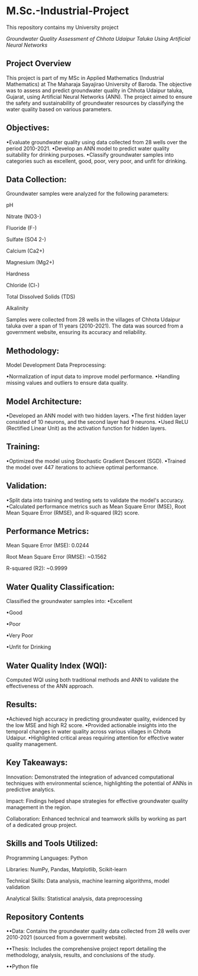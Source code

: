 # M.Sc.-Industrial-Project
This repository contains my  University project


*Groundwater Quality Assessment of Chhota Udaipur Taluka Using Artificial Neural Networks*

## Project Overview

This project is part of my MSc in Applied Mathematics (Industrial Mathematics) at The Maharaja Sayajirao University of Baroda. The objective was to assess and predict groundwater quality in Chhota Udaipur taluka, Gujarat, using Artificial Neural Networks (ANN). The project aimed to ensure the safety and sustainability of groundwater resources by classifying the water quality based on various parameters.

## Objectives:

•Evaluate groundwater quality using data collected from 28 wells over the period 2010-2021.
•Develop an ANN model to predict water quality suitability for drinking purposes.
•Classify groundwater samples into categories such as excellent, good, poor, very poor, and unfit for drinking.

## Data Collection:

Groundwater samples were analyzed for the following parameters:

pH

Nitrate (NO3-)

Fluoride (F-)

Sulfate (SO4 2-)

Calcium (Ca2+)

Magnesium (Mg2+)

Hardness

Chloride (Cl-)

Total Dissolved Solids (TDS)

Alkalinity

Samples were collected from 28 wells in the villages of Chhota Udaipur taluka over a span of 11 years (2010-2021). The data was sourced from a government website, ensuring its accuracy and reliability.

## Methodology:

Model Development
Data Preprocessing:

•Normalization of input data to improve model performance.
•Handling missing values and outliers to ensure data quality.

## Model Architecture:

•Developed an ANN model with two hidden layers.
•The first hidden layer consisted of 10 neurons, and the second layer had 9 neurons.
•Used ReLU (Rectified Linear Unit) as the activation function for hidden layers.

## Training:

•Optimized the model using Stochastic Gradient Descent (SGD).
•Trained the model over 447 iterations to achieve optimal performance.

## Validation:

•Split data into training and testing sets to validate the model's accuracy.
•Calculated performance metrics such as Mean Square Error (MSE), Root Mean Square Error (RMSE), and R-squared (R2) score.

## Performance Metrics:

Mean Square Error (MSE): 0.0244

Root Mean Square Error (RMSE): ~0.1562

R-squared (R2): ~0.9999

## Water Quality Classification:

Classified the groundwater samples into:
•Excellent

•Good

•Poor

•Very Poor

•Unfit for Drinking

## Water Quality Index (WQI):

Computed WQI using both traditional methods and ANN to validate the effectiveness of the ANN approach.

## Results:

•Achieved high accuracy in predicting groundwater quality, evidenced by the low MSE and high R2 score.
•Provided actionable insights into the temporal changes in water quality across various villages in Chhota Udaipur.
•Highlighted critical areas requiring attention for effective water quality management.

## Key Takeaways:

Innovation: Demonstrated the integration of advanced computational techniques with environmental science, highlighting the potential of ANNs in predictive analytics.

Impact: Findings helped shape strategies for effective groundwater quality management in the region.

Collaboration: Enhanced technical and teamwork skills by working as part of a dedicated group project.

## Skills and Tools Utilized:

Programming Languages: Python

Libraries: NumPy, Pandas, Matplotlib, Scikit-learn

Technical Skills: Data analysis, machine learning algorithms, model validation

Analytical Skills: Statistical analysis, data preprocessing

## Repository Contents

••Data: Contains the groundwater quality data collected from 28 wells over 2010-2021 (sourced from a government website).

••Thesis: Includes the comprehensive project report detailing the methodology, analysis, results, and conclusions of the study.

••Python file
